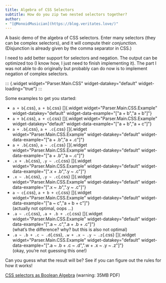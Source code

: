 ```yaml
---
title: Algebra of CSS Selectors
subtitle: How do you zip two nested selectors together?
author:
- "[@MonoidMusician](https://blog.veritates.love/)"
---
```


A basic demo of the algebra of CSS selectors.
Enter many selectors (they can be complex selectors), and it will compute their *conjunction*.
(Disjunction is already given by the comma separator in CSS.)

I need to add better support for selectors and negation.
The output can be optimized too (I know how, I just need to finish implementing it).
The part I was not able to do originally but probably can do now is to implement negation of complex selectors.

::: {.widget widget="Parser.Main.CSS" widget-datakey="default" widget-loading="true"}
:::

Some examples to get you started:

- `a + b`{.css}, `a + b`{.css} []{.widget widget="Parser.Main.CSS.Example" widget-datakey="default" widget-data-example="[&quot;a + b&quot;,&quot;a + b&quot;]"}
- `a + b`{.css}, `a + c`{.css} []{.widget widget="Parser.Main.CSS.Example" widget-datakey="default" widget-data-example="[&quot;a + b&quot;,&quot;a + c&quot;]"}
- `a + .b`{.css}, `a + .c`{.css} []{.widget widget="Parser.Main.CSS.Example" widget-datakey="default" widget-data-example="[&quot;a + .b&quot;,&quot;a + .c&quot;]"}
- `a + .b`{.css}, `a ~ .c`{.css} []{.widget widget="Parser.Main.CSS.Example" widget-datakey="default" widget-data-example="[&quot;a + .b&quot;,&quot;a ~ .c&quot;]"}
- `.x + .b`{.css}, `.y ~ .c`{.css} []{.widget widget="Parser.Main.CSS.Example" widget-datakey="default" widget-data-example="[&quot;.x + .b&quot;,&quot;.y ~ .c&quot;]"}
- `.x ~ .b`{.css}, `.y ~ .c`{.css} []{.widget widget="Parser.Main.CSS.Example" widget-datakey="default" widget-data-example="[&quot;.x ~ .b&quot;,&quot;.y ~ .c&quot;]"}
- `a ~ c`{.css}, `a + b + c`{.css} []{.widget widget="Parser.Main.CSS.Example" widget-datakey="default" widget-data-example="[&quot;a ~ c&quot;,&quot;a + b + c&quot;]"}
  <br/>
  (actually not optimal, oops …)
- `.a ~ .c`{.css}, `.a + .b + .c`{.css} []{.widget widget="Parser.Main.CSS.Example" widget-datakey="default" widget-data-example="[&quot;.a ~ .c&quot;,&quot;.a + .b + .c&quot;]"}
  <br/>
  (whatʼs the difference? why? but this is also not optimal)
- `.a ~ .b + .c ~ .d`{.css}, `.w + .x ~ .y ~ .z`{.css} []{.widget widget="Parser.Main.CSS.Example" widget-datakey="default" widget-data-example="[&quot;.a ~ .b + .c ~ .d&quot;,&quot;.w + .x ~ .y ~ .z&quot;]"}
  <br/>
  (okay, youʼre not guessing this one!)

Can you guess what the result will be?
See if you can figure out the rules for how it works!


[CSS selectors as Boolean Algebra](https://github.com/MonoidMusician/purescript-free-boolean/blob/slides/scanned/Slides.pdf) (warning: 35MB PDF)
